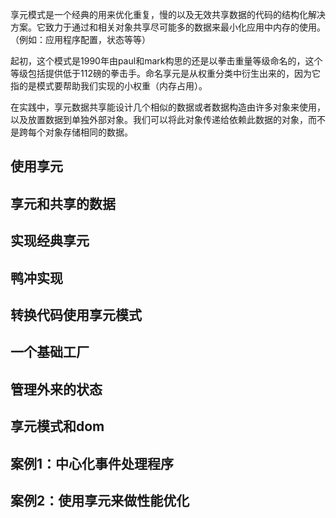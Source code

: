 享元模式是一个经典的用来优化重复，慢的以及无效共享数据的代码的结构化解决方案。它致力于通过和相关对象共享尽可能多的数据来最小化应用中内存的使用。（例如：应用程序配置，状态等等）

起初，这个模式是1990年由paul和mark构思的还是以拳击重量等级命名的，这个等级包括提供低于112磅的拳击手。命名享元是从权重分类中衍生出来的，因为它指的是模式要帮助我们实现的小权重（内存占用）。

在实践中，享元数据共享能设计几个相似的数据或者数据构造由许多对象来使用，以及放置数据到单独外部对象。我们可以将此对象传递给依赖此数据的对象，而不是跨每个对象存储相同的数据。

## 使用享元

## 享元和共享的数据

## 实现经典享元

## 鸭冲实现

## 转换代码使用享元模式

## 一个基础工厂

## 管理外来的状态

## 享元模式和dom

## 案例1：中心化事件处理程序

## 案例2：使用享元来做性能优化